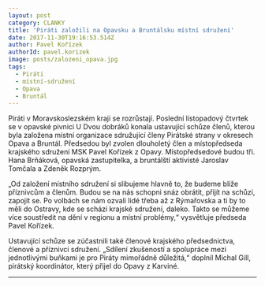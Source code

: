 ```yaml
---
layout: post
category: CLANKY
title: 'Piráti založili na Opavsku a Bruntálsku místní sdružení'
date: 2017-11-30T19:16:53.514Z
author: Pavel Kořízek
authorId: pavel.korizek
image: posts/zalozeni_opava.jpg
tags:
  - Piráti
  - místní-sdružení
  - Opava
  - Bruntál
---
```


Piráti v Moravskoslezském kraji se rozrůstají. Poslední listopadový
čtvrtek se v opavské pivnici U Dvou dobráků konala ustavující schůze členů, kterou byla založena
místní organizace sdružující členy Pirátské strany v okresech Opava a Bruntál. Předsedou byl
zvolen dlouholetý člen a místopředseda krajského sdružení MSK Pavel Kořízek z Opavy.
Místopředsedové budou tři. Hana Brňáková, opavská zastupitelka, a bruntálští aktivisté
Jaroslav Tomčala a Zdeněk Rozprým.

„Od založení místního sdružení si slibujeme hlavně to, že budeme blíže příznivcům a členům.
Budou se na nás schopni snáz obrátit, přijít na schůzi, zapojit se. Po volbách se nám ozvali
lidé třeba až z Rýmařovska a ti by to měli do Ostravy, kde se schází krajské sdružení, daleko.
Takto se můžeme více soustředit na dění v regionu a místní problémy,“ vysvětluje předseda
Pavel Kořízek.

Ustavující schůze se zúčastnili také členové krajského předsednictva, členové a příznivci
sdružení. „Sdílení zkušeností a spolupráce mezi jednotlivými buňkami je pro Piráty
mimořádně důležitá,“ doplnil Michal Gill, pirátský koordinátor, který přijel do Opavy
z Karviné.

- - -
